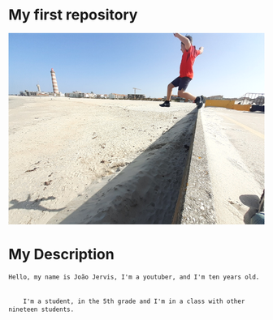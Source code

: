 # My first repository

![](salto_radical_foto.png)

# My Description
    Hello, my name is João Jervis, I'm a youtuber, and I'm ten years old.
  
  
        I'm a student, in the 5th grade and I'm in a class with other nineteen students.
